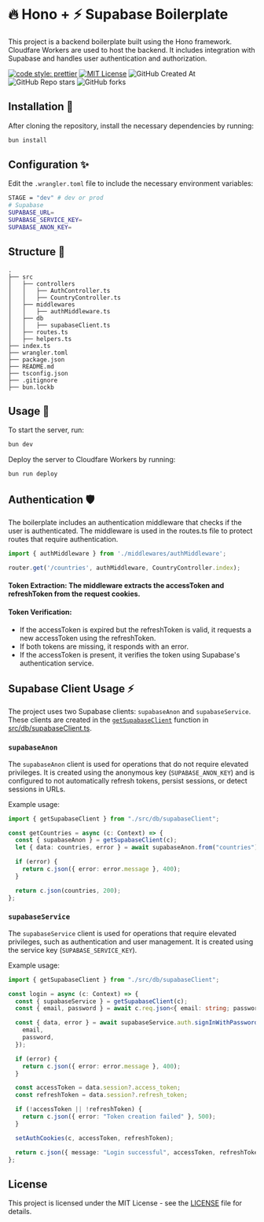 # 🔥 Hono + ⚡️ Supabase Boilerplate

This project is a backend boilerplate built using the Hono framework. Cloudfare Workers are used to host the backend. It includes integration with Supabase and handles user authentication and authorization.

[![code style: prettier](https://img.shields.io/badge/code_style-prettier-ff69b4.svg)](https://github.com/prettier/prettier)
[![MIT License](https://img.shields.io/badge/License-MIT-green.svg)](https://github.com/goktugcy/hono-boilerplate/blob/main/LICENSE)
![GitHub Created At](https://img.shields.io/github/created-at/goktugcy/hono-boilerplate)
![GitHub Repo stars](https://img.shields.io/github/stars/goktugcy/hono-boilerplate?style=flat)
![GitHub forks](https://img.shields.io/github/forks/goktugcy/hono-boilerplate?style=flat)

## Installation 🚀

After cloning the repository, install the necessary dependencies by running:

```sh
bun install
```

## Configuration ✨

Edit the `.wrangler.toml` file to include the necessary environment variables:

```sh
STAGE = "dev" # dev or prod
# Supabase
SUPABASE_URL=
SUPABASE_SERVICE_KEY=
SUPABASE_ANON_KEY=

```

## Structure 🎄

```
.
├── src
│   ├── controllers
│   │   ├── AuthController.ts
│   │   ├── CountryController.ts
│   ├── middlewares
│   │   ├── authMiddleware.ts
│   ├── db
│   │   ├── supabaseClient.ts
│   ├── routes.ts
│   ├── helpers.ts
├── index.ts
├── wrangler.toml
├── package.json
├── README.md
├── tsconfig.json
├── .gitignore
├── bun.lockb

```

## Usage 🍻

To start the server, run:

```sh
bun dev
```

Deploy the server to Cloudfare Workers by running:

```sh
bun run deploy
```

## Authentication 🛡 
 
The boilerplate includes an authentication middleware that checks if the user is authenticated. The middleware is used in the routes.ts file to protect routes that require authentication.

```ts
import { authMiddleware } from './middlewares/authMiddleware';

router.get('/countries', authMiddleware, CountryController.index);
```
#### Token Extraction: The middleware extracts the accessToken and refreshToken from the request cookies.

#### Token Verification: 
* If the accessToken is expired but the refreshToken is valid, it requests a new accessToken using the refreshToken.
* If both tokens are missing, it responds with an error.
* If the accessToken is present, it verifies the token using Supabase's authentication service.

## Supabase Client Usage ⚡️

The project uses two Supabase clients: `supabaseAnon` and `supabaseService`. These clients are created in the [`getSupabaseClient`](src/db/supabaseClient.ts) function in [src/db/supabaseClient.ts](src/db/supabaseClient.ts).

### `supabaseAnon`

The `supabaseAnon` client is used for operations that do not require elevated privileges. It is created using the anonymous key (`SUPABASE_ANON_KEY`) and is configured to not automatically refresh tokens, persist sessions, or detect sessions in URLs.

Example usage:
```ts
import { getSupabaseClient } from "./src/db/supabaseClient";

const getCountries = async (c: Context) => {
  const { supabaseAnon } = getSupabaseClient(c);
  let { data: countries, error } = await supabaseAnon.from("countries").select("*");

  if (error) {
    return c.json({ error: error.message }, 400);
  }

  return c.json(countries, 200);
};
```

### `supabaseService`

The `supabaseService` client is used for operations that require elevated privileges, such as authentication and user management. It is created using the service key (`SUPABASE_SERVICE_KEY`).

Example usage:
```ts
import { getSupabaseClient } from "./src/db/supabaseClient";

const login = async (c: Context) => {
  const { supabaseService } = getSupabaseClient(c);
  const { email, password } = await c.req.json<{ email: string; password: string }>();

  const { data, error } = await supabaseService.auth.signInWithPassword({
    email,
    password,
  });

  if (error) {
    return c.json({ error: error.message }, 400);
  }

  const accessToken = data.session?.access_token;
  const refreshToken = data.session?.refresh_token;

  if (!accessToken || !refreshToken) {
    return c.json({ error: "Token creation failed" }, 500);
  }

  setAuthCookies(c, accessToken, refreshToken);

  return c.json({ message: "Login successful", accessToken, refreshToken }, 200);
};
```

## License

This project is licensed under the MIT License - see the [LICENSE](LICENSE) file for details.